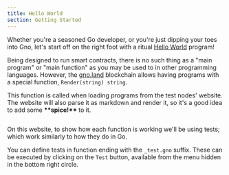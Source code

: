 ```yaml
---
title: Hello World
section: Getting Started
---
```


Whether you're a seasoned Go developer, or you're just dipping your toes into
Gno, let's start off on the right foot with a ritual
[Hello World](https://en.wikipedia.org/wiki/%22Hello,_World!%22_program) program!

Being designed to run smart contracts, there is no such thing as a "main
program" or "main function" as you may be used to in other programming
languages. However, the [gno.land](https://gno.land) blockchain allows having
programs with a special function, `Render(string) string`.

This function is called when loading programs from the test nodes' website. The
website will also parse it as markdown and render it, so it's a good idea to add
some **\*\*spice!\*\*** to it.

```go file=./hello.gno
```

On this website, to show how each function is working we'll be using tests;
which work similarly to how they do in Go.

You can define tests in function ending with the `_test.gno` suffix. These can
be executed by clicking on the `Test` button, available from the menu hidden in
the bottom right circle.

```go file=./hello_test.gno depends_on_file=./hello.gno
```
